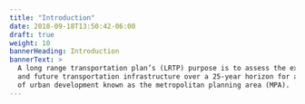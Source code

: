 ```yaml
---
title: "Introduction"
date: 2018-09-18T13:50:42-06:00
draft: true
weight: 10
bannerHeading: Introduction
bannerText: >
  A long range transportation plan’s (LRTP) purpose is to assess the existing
  and future transportation infrastructure over a 25-year horizon for an area
  of urban development known as the metropolitan planning area (MPA).
---
```

